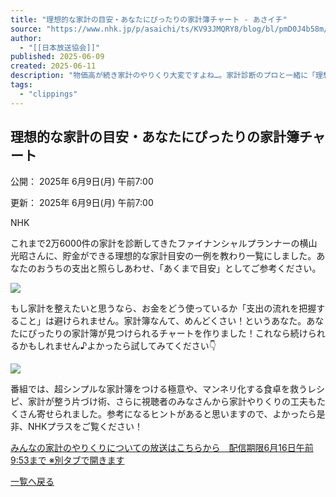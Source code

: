 ```yaml
---
title: "理想的な家計の目安・あなたにぴったりの家計簿チャート - あさイチ"
source: "https://www.nhk.jp/p/asaichi/ts/KV93JMQRY8/blog/bl/pmD0J4b58m/bp/pzyOj5Yx6K/"
author:
  - "[[日本放送協会]]"
published: 2025-06-09
created: 2025-06-11
description: "物価高が続き家計のやりくり大変ですよね…。家計診断のプロと一緒に「理想的な家計目安一覧」と「あなたにぴったり家計簿チャート」を作りました。よろしければご参考まで"
tags:
  - "clippings"
---
```

## 理想的な家計の目安・あなたにぴったりの家計簿チャート

公開： 2025年 6月9日(月) 午前7:00

更新： 2025年 6月9日(月) 午前7:00

NHK

これまで2万6000件の家計を診断してきたファイナンシャルプランナーの横山光昭さんに、貯金ができる理想的な家計目安の一例を教わり一覧にしました。あなたのおうちの支出と照らしあわせ、「あくまで目安」としてご参考ください。

![](https://www.nhk.jp/static/assets/images/newblogposting/ts/KV93JMQRY8/KV93JMQRY8-editor_82ab4e3c7229c4a31221811d146d07d3.jpg?width=1920&height=1080)

もし家計を整えたいと思うなら、お金をどう使っているか「支出の流れを把握すること」は避けられません。家計簿なんて、めんどくさい！というあなた。あなたにぴったりの家計簿が見つけられるチャートを作りました！これなら続けられるかもしれません♪よかったら試してみてください👇

![](https://www.nhk.jp/static/assets/images/newblogposting/ts/KV93JMQRY8/KV93JMQRY8-editor_07691860288b3869f81a66255bc1d717.jpg?width=1920&height=1080)

番組では、超シンプルな家計簿をつける極意や、マンネリ化する食卓を救うレシピ、家計が整う片づけ術、さらに視聴者のみなさんから家計やりくりの工夫もたくさん寄せられました。参考になるヒントがあると思いますので、よかったら是非、NHKプラスをご覧ください！

[みんなの家計のやりくりについての放送はこちらから　配信期限6月16日午前9:53まで ※別タブで開きます](https://plus.nhk.jp/watch/st/g1_2025060903546/?cid=ashk-blog-plus-250609)

[一覧へ戻る](https://www.nhk.jp/p/asaichi/ts/KV93JMQRY8/blog/bl/pmD0J4b58m/)